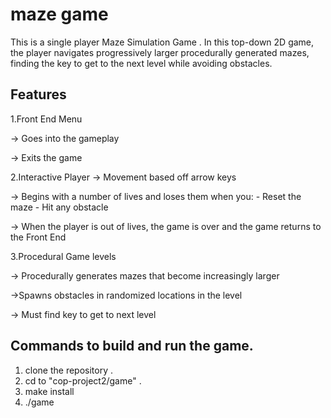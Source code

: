 # maze game
This is a single player Maze Simulation Game . In this top-down 2D game, the player navigates progressively larger procedurally generated mazes, finding the key to get to the next level while avoiding obstacles.

## Features
1.Front End Menu
  
  -> Goes into the gameplay
  
  -> Exits the game



2.Interactive Player
  -> Movement based off arrow keys
  
  -> Begins with a number of lives and loses them when you:
      - Reset the maze
      - Hit any obstacle
  
  -> When the player is out of lives, the game is over and the game returns to the Front End


3.Procedural Game levels
  
  -> Procedurally generates mazes that become increasingly larger
  
  ->Spawns obstacles in randomized locations in the level
  
  -> Must find key to get to next level


## Commands to build and run the game.
1. clone the repository .
2. cd to "cop-project2/game" .
3. make install      
4. ./game 
